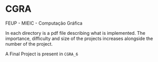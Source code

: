 # CGRA
FEUP - MIEIC - Computação Gráfica

In each directory is a pdf file describing what is implemented. The importance, difficulty and size of the projects increases alongside the number of the project.

A Final Project is present in ``CGRA_6``
